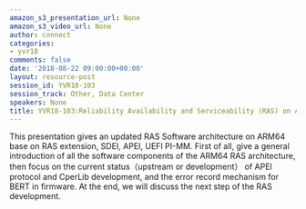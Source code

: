 ```yaml
---
amazon_s3_presentation_url: None
amazon_s3_video_url: None
author: connect
categories:
- yvr18
comments: false
date: '2018-08-22 09:00:00+00:00'
layout: resource-post
session_id: YVR18-103
session_track: Other, Data Center
speakers: None
title: YVR18-103:Reliability Availability and Serviceability (RAS) on ARM64 status
---
```


This presentation gives an updated RAS Software architecture on ARM64 base on RAS extension, SDEI, APEI, UEFI PI-MM. First of all, give a general introduction of all the software components of the ARM64 RAS architecture, then focus on the current status（upstream or development） of APEI protocol and CperLib development, and the error record mechanism for BERT in firmware. At the end, we will discuss the next step of the RAS development.